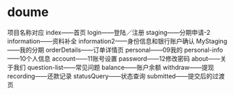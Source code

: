 # doume
项目名称对应
 index——首页
 login——登陆／注册
 staging——分期申请-2
 information——资料补全
 information2——身份信息和银行账户确认
 MyStaging——我的分期
 orderDetails——订单详情页
 personal——09我的
 personal-info——10个人信息
 account——11账号设置
 password——12修改密码
 about——关于我们
 question-list——常见问题
 balance——账户余额
 withdraw——提现
 recording——还款记录
 statusQuery——状态查询
 submitted——提交后的过渡页
